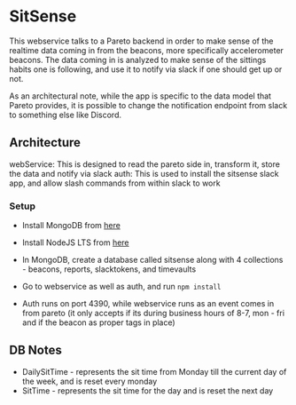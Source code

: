 # SitSense

This webservice talks to a Pareto backend in order to make sense of the realtime data coming in from the beacons, more specifically accelerometer beacons. The data coming in is analyzed to make sense of the sittings habits one is following, and use it to notify via slack if one should get up or not.

As an architectural note, while the app is specific to the data model that Pareto provides, it is possible to change the notification endpoint from slack to something else like Discord.

## Architecture

webService: This is designed to read the pareto side in, transform it, store the data and notify via slack
auth: This is used to install the sitsense slack app, and allow slash commands from within slack to work

### Setup

* Install MongoDB from [here](https://www.mongodb.com/download-center/community)

* Install NodeJS LTS from [here](https://nodejs.org/en/download/)

* In MongoDB, create a database called sitsense along with 4 collections - beacons, reports, slacktokens, and timevaults

* Go to webservice as well as auth, and run `npm install`

* Auth runs on port 4390, while webservice runs as an event comes in from pareto (it only accepts if its during business hours of 8-7, mon - fri and if the beacon as proper tags in place)

## DB Notes

* DailySitTime - represents the sit time from Monday till the current day of the week, and is reset every monday
* SitTime - represents the sit time for the day and is reset the next day
